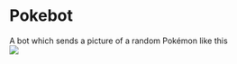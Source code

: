 # Pokebot
A bot which sends a picture of a random Pokémon like this <br />
<img src = "https://raw.githubusercontent.com/PokeAPI/sprites/master/sprites/pokemon/45.png"></img>
